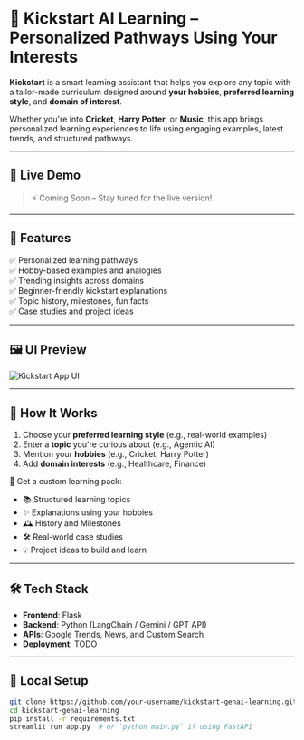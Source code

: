 # 🚀 Kickstart AI Learning – Personalized Pathways Using Your Interests

**Kickstart** is a smart learning assistant that helps you explore any topic with a tailor-made curriculum designed around **your hobbies**, **preferred learning style**, and **domain of interest**.

Whether you're into **Cricket**, **Harry Potter**, or **Music**, this app brings personalized learning experiences to life using engaging examples, latest trends, and structured pathways.

---

## 🌟 Live Demo

> ⚡ Coming Soon – Stay tuned for the live version!

---

## 🎯 Features

✅ Personalized learning pathways  
✅ Hobby-based examples and analogies  
✅ Trending insights across domains  
✅ Beginner-friendly kickstart explanations  
✅ Topic history, milestones, fun facts  
✅ Case studies and project ideas

---

## 🖼️ UI Preview

![Kickstart App UI](Agentic-AI-2025/kickstart-learning-using-agents/images/landing_page.png)



---

## 🧠 How It Works

1. Choose your **preferred learning style** (e.g., real-world examples)
2. Enter a **topic** you're curious about (e.g., Agentic AI)
3. Mention your **hobbies** (e.g., Cricket, Harry Potter)
4. Add **domain interests** (e.g., Healthcare, Finance)

🎁 Get a custom learning pack:
- 📚 Structured learning topics
- ✨ Explanations using your hobbies
- 🕰️ History and Milestones
- 🛠️ Real-world case studies
- 💡 Project ideas to build and learn

---

## 🛠️ Tech Stack

- **Frontend**: Flask
- **Backend**: Python (LangChain / Gemini / GPT API)
- **APIs**: Google Trends, News, and Custom Search
- **Deployment**: TODO

---

## 🔧 Local Setup

```bash
git clone https://github.com/your-username/kickstart-genai-learning.git
cd kickstart-genai-learning
pip install -r requirements.txt
streamlit run app.py  # or `python main.py` if using FastAPI

